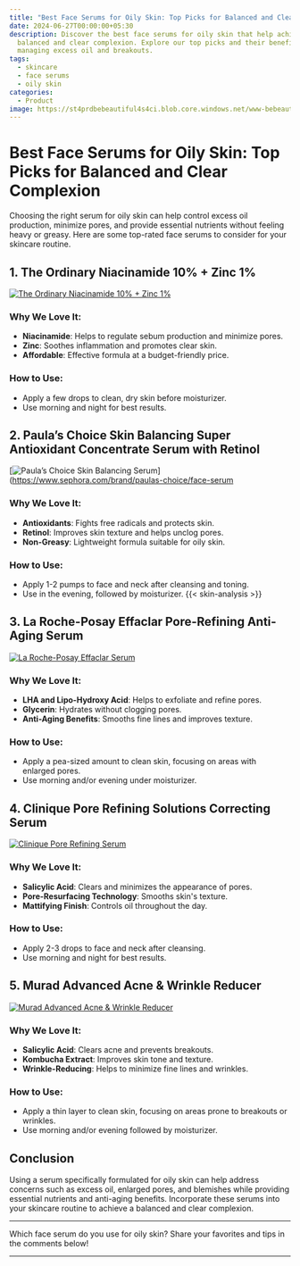 ```yaml
---
title: "Best Face Serums for Oily Skin: Top Picks for Balanced and Clear Complexion"
date: 2024-06-27T00:00:00+05:30
description: Discover the best face serums for oily skin that help achieve a
  balanced and clear complexion. Explore our top picks and their benefits for
  managing excess oil and breakouts.
tags:
  - skincare
  - face serums
  - oily skin
categories:
  - Product
image: https://st4prdbebeautiful4s4ci.blob.core.windows.net/www-bebeautiful-in/content/5.21%20main%20image.jpg
---
```


# Best Face Serums for Oily Skin: Top Picks for Balanced and Clear Complexion

Choosing the right serum for oily skin can help control excess oil production, minimize pores, and provide essential nutrients without feeling heavy or greasy. Here are some top-rated face serums to consider for your skincare routine.

## 1. **The Ordinary Niacinamide 10% + Zinc 1%**

[![The Ordinary Niacinamide 10% + Zinc 1%](https://i5.walmartimages.com/asr/e0b5f540-738b-43e2-a839-30f793f275bc.45351e7c5545bbf29a424cf59136fd73.jpeg)](https://www.walmart.com/ip/The-Ordinary-Niacinamide-10-Zinc-1-Serum-1-oz/900686552)

### Why We Love It:
- **Niacinamide**: Helps to regulate sebum production and minimize pores.
- **Zinc**: Soothes inflammation and promotes clear skin.
- **Affordable**: Effective formula at a budget-friendly price.

### How to Use:
- Apply a few drops to clean, dry skin before moisturizer.
- Use morning and night for best results.

## 2. **Paula’s Choice Skin Balancing Super Antioxidant Concentrate Serum with Retinol**

[![Paula’s Choice Skin Balancing Serum](https://www.sephora.com/contentimages/brands/paulaschoice/paulas-choice-brand-tile-460X772.jpg)](https://www.sephora.com/brand/paulas-choice/face-serum

### Why We Love It:
- **Antioxidants**: Fights free radicals and protects skin.
- **Retinol**: Improves skin texture and helps unclog pores.
- **Non-Greasy**: Lightweight formula suitable for oily skin.

### How to Use:
- Apply 1-2 pumps to face and neck after cleansing and toning.
- Use in the evening, followed by moisturizer.
{{< skin-analysis >}}
## 3. **La Roche-Posay Effaclar Pore-Refining Anti-Aging Serum**

[![La Roche-Posay Effaclar Serum](https://i5.walmartimages.com/seo/La-Roche-Posay-Effaclar-Anti-Blemish-Exfoliating-Serum-30-ml_938ea40f-b29c-47fc-a141-11ed5143d429.54077269a2c95d34f06df3b9b0e7f3f9.jpeg)](https://www.walmart.com/ip/La-Roche-Posay-Effaclar-Anti-Blemish-Exfoliating-Serum-30-ml/699656019)

### Why We Love It:
- **LHA and Lipo-Hydroxy Acid**: Helps to exfoliate and refine pores.
- **Glycerin**: Hydrates without clogging pores.
- **Anti-Aging Benefits**: Smooths fine lines and improves texture.

### How to Use:
- Apply a pea-sized amount to clean skin, focusing on areas with enlarged pores.
- Use morning and/or evening under moisturizer.

## 4. **Clinique Pore Refining Solutions Correcting Serum**

[![Clinique Pore Refining Serum](https://i5.walmartimages.com/seo/Clinique-Pore-Refining-Correcting-Serum-for-Unisex-All-Skin-Types-1-Ounce_7a86e05b-eca2-4a83-9e70-aab36cecc0a7.38117daab9c79cdb9601e94a1e7712b3.jpeg)](https://www.walmart.com/ip/Pore-Refining-Solution-Correcting-Serum-by-Clinique-for-Unisex-1-oz-Serum/34034610?athcpid=34034610&athpgid=AthenaItempage&athcgid=null&athznid=si&athieid=v0_eeMjAuMCw5ODAuMCwwLjAyNjczNzA5ODgyMTg4MzU2MiwwLjVf&athstid=CS055&athguid=yxB4Ytftr--BfCyQM6q3sOyhd635zj742IY9&athancid=839638644&athposb=0&athena=true)

### Why We Love It:
- **Salicylic Acid**: Clears and minimizes the appearance of pores.
- **Pore-Resurfacing Technology**: Smooths skin's texture.
- **Mattifying Finish**: Controls oil throughout the day.

### How to Use:
- Apply 2-3 drops to face and neck after cleansing.
- Use morning and night for best results.

## 5. **Murad Advanced Acne & Wrinkle Reducer**

[![Murad Advanced Acne & Wrinkle Reducer](https://i5.walmartimages.com/seo/Murad-Advanced-Acne-Wrinkle-Reducer-1-oz_1a1c5a1b-d54e-4906-b68a-dd77c4b74088.e62aeb30608b7529bd9d6aa3d3b1eb40.jpeg)](https://www.walmart.com/ip/Murad-Advanced-Acne-Wrinkle-Reducer-1-oz/148366557)

### Why We Love It:
- **Salicylic Acid**: Clears acne and prevents breakouts.
- **Kombucha Extract**: Improves skin tone and texture.
- **Wrinkle-Reducing**: Helps to minimize fine lines and wrinkles.

### How to Use:
- Apply a thin layer to clean skin, focusing on areas prone to breakouts or wrinkles.
- Use morning and/or evening followed by moisturizer.

## Conclusion

Using a serum specifically formulated for oily skin can help address concerns such as excess oil, enlarged pores, and blemishes while providing essential nutrients and anti-aging benefits. Incorporate these serums into your skincare routine to achieve a balanced and clear complexion.

---

Which face serum do you use for oily skin? Share your favorites and tips in the comments below!

---
